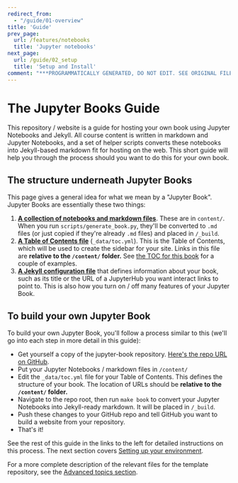 ```yaml
---
redirect_from:
  - "/guide/01-overview"
title: 'Guide'
prev_page:
  url: /features/notebooks
  title: 'Jupyter notebooks'
next_page:
  url: /guide/02_setup
  title: 'Setup and Install'
comment: "***PROGRAMMATICALLY GENERATED, DO NOT EDIT. SEE ORIGINAL FILES IN /content***"
---
```

# The Jupyter Books Guide

This repository / website is a guide for hosting your own book using
Jupyter Notebooks and Jekyll. All course content is written in markdown and
Jupyter Notebooks, and a set of helper scripts converts these notebooks into
Jekyll-based markdown fit for hosting on the web. This short guide will
help you through the process should you want to do this for your own book.

## The structure underneath Jupyter Books

This page gives a general idea for what we mean by a "Jupyter Book". Jupyter Books
are essentially these two things:

1. [**A collection of notebooks and markdown files**](https://github.com/choldgraf/jupyter-book/tree/master/content). These are in `content/`. When you run `scripts/generate_book.py`,
   they'll be converted to `.md` files (or just copied if they're already `.md` files) and placed in `/_build`.
2. [**A Table of Contents file**](https://github.com/choldgraf/jupyter-book/tree/master/_data/toc.yml) (`_data/toc.yml`). This is
   the Table of Contents, which will be used to create the sidebar for your site. Links in this file are **relative to the `/content/` folder.**
   See [the TOC for this book](https://github.com/choldgraf/jupyter-book/tree/master/_data/toc.yml) for a couple of examples.
3. [**A Jekyll configuration file**](https://github.com/choldgraf/jupyter-book/tree/master/config.yml) that defines information about your book,
   such as its title or the URL of a JupyterHub you want interact links to point to. This is also how you turn on / off many features
   of your Jupyter Book.

## To build your own Jupyter Book

To build your own Jupyter Book, you'll follow a process similar to this (we'll go into each
step in more detail in this guide):

* Get yourself a copy of the jupyter-book repository. [Here's the repo URL on GitHub](https://github.com/choldgraf/jupyter-book).
* Put your Jupyter Notebooks / markdown files in `/content/`
* Edit the `_data/toc.yml` file for your Table of Contents. This defines the structure
  of your book. The location of URLs should be **relative to the `/content/` folder.**
* Navigate to the repo root, then run `make book` to convert your Jupyter Notebooks into Jekyll-ready markdown. It will be placed in `/_build`.
* Push these changes to your GitHub repo and tell GitHub you want to build a website from your repository.
* That's it!

See the rest of this guide in the links to the left for detailed
instructions on this process. The next section covers [Setting up your environment](02_setup.html).

For a more complete description of the relevant files for the template repository,
see the [Advanced topics section](../07_advanced).

